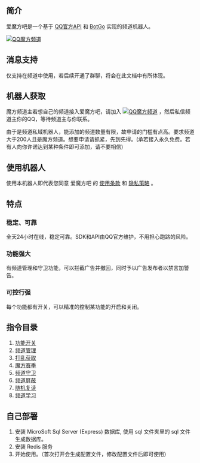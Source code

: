 ## 简介

爱魔方吧是一个基于 [QQ官方API](https://q.qq.com/#/) 和 [BotGo](https://github.com/tencent-connect/botgo) 实现的频道机器人。

[![QQ魔方频道](https://img.shields.io/static/v1?label=QQ%E9%AD%94%E6%96%B9%E9%A2%91%E9%81%93&message=66tz506re5&color=blue)](https://pd.qq.com/s/4syyazec6)

## 消息支持

仅支持在频道中使用，若后续开通了群聊，将会在此文档中有所体现。

## 机器人获取

魔方频道主若想自己的频道接入爱魔方吧，请加入 [![QQ魔方频道](https://img.shields.io/static/v1?label=QQ%E9%AD%94%E6%96%B9%E9%A2%91%E9%81%93&message=66tz506re5&color=blue)](https://pd.qq.com/s/4syyazec6) ，然后私信频道主你的QQ，等待频道主与你联系。

由于是频道私域机器人，能添加的频道数量有限，故申请的门槛有点高。要求频道大于200人且是魔方频道。想要申请请抓紧，先到先得。(承若接入永久免费。若有人向你许诺达到某种条件即可添加，请不要相信)

## 使用机器人

使用本机器人即代表您同意 爱魔方吧 的 [使用条款](https://2mf8.cn/docs/bot/%E4%BD%BF%E7%94%A8%E6%9D%A1%E6%AC%BE.html#%E6%9D%A1%E6%AC%BE%E8%AF%B4%E6%98%8E) 和 [隐私策略](https://2mf8.cn/docs/bot/%E9%9A%90%E7%A7%81%E7%AD%96%E7%95%A5.html) 。

## 特点

### 稳定、可靠

全天24小时在线，稳定可靠。SDK和API由QQ官方维护，不用担心跑路的风险。

### 功能强大

有频道管理和守卫功能，可以拦截广告并撤回，同时予以广告发布者以禁言加警告。

### 可控行强

每个功能都有开关，可以精准的控制某功能的开启和关闭。

## 指令目录

1. [功能开关](https://2mf8.cn/docs/bot/%E5%8A%9F%E8%83%BD%E5%BC%80%E5%85%B3.html#%E7%AE%80%E4%BB%8B)
2. [频道管理](https://2mf8.cn/docs/bot/%E9%A2%91%E9%81%93%E7%AE%A1%E7%90%86.html#%E7%AE%80%E4%BB%8B)
3. [打乱获取](https://2mf8.cn/docs/bot/%E6%89%93%E4%B9%B1%E8%8E%B7%E5%8F%96.html#%E7%AE%80%E4%BB%8B)
4. [魔方赛季](https://2mf8.cn/docs/bot/%E9%AD%94%E6%96%B9%E8%B5%9B%E5%AD%A3.html#%E7%AE%80%E4%BB%8B)
5. [频道守卫](https://2mf8.cn/docs/bot/%E9%A2%91%E9%81%93%E5%AE%88%E5%8D%AB.html#%E7%AE%80%E4%BB%8B)
6. [频道屏蔽](https://2mf8.cn/docs/bot/%E9%A2%91%E9%81%93%E5%B1%8F%E8%94%BD.html#%E7%AE%80%E4%BB%8B)
7. [随机复读](https://2mf8.cn/docs/bot/%E9%9A%8F%E6%9C%BA%E5%A4%8D%E8%AF%BB.html#%E7%AE%80%E4%BB%8B)
8. [频道学习](https://2mf8.cn/docs/bot/%E9%A2%91%E9%81%93%E5%AD%A6%E4%B9%A0.html#%E7%AE%80%E4%BB%8B)

## 自己部署

1. 安装 MicroSoft Sql Server (Express)  数据库, 使用 sql 文件夹里的 sql 文件生成数据库。
2. 安装 Redis 服务
3. 开始使用。（首次打开会生成配置文件，修改配置文件后即可使用）